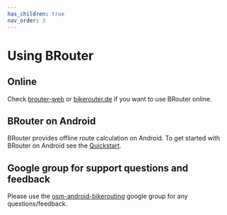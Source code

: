 ```yaml
---
has_children: true
nav_order: 3
---
```


# Using BRouter

## Online

Check [brouter-web](https://brouter.de/brouter-web/) or
[bikerouter.de](https://bikerouter.de/) if you want to use BRouter online.

## BRouter on Android

BRouter provides offline route calculation on Android. To get started with
BRouter on Android see the [Quickstart](android_quickstart.md).

## Google group for support questions and feedback

Please use the
[osm-android-bikerouting](http://groups.google.com/group/osm-android-bikerouting)
google group for any questions/feedback.

